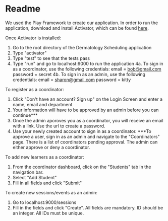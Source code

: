 # Readme 

We used the Play Framework to create our application. In order to run the application, download and install Activator, which can be found <a href=https://typesafe.com/activator/docs>here</a>.

Once Activator is installed:
1. Go to the root directory of the Dermatology Scheduling application
2. Type "activator"
3. Type "test" to see that the tests pass
4. Type "run" and go to localhost:9000 to run the application
	4a. To sign in as a coordinator, use the following credentials:
		email = bob@gmail.com
		password = secret
	4b. To sign in as an admin, use the following credentials:
		email = sharon@gmail.com
		password = kitty

To register as a coordinator:
1. Click "Don't have an account? Sign up" on the Login Screen and enter a name, email and department
2. Your information will have to be approved by an admin before you can continue***
3. Once the admin aporoves you as a coordinator, you will receive an email with a link. Use the url to create a password.
4. Use your newly created account to sign in as a coordinator.
***To approve a user, sign in as an admin and navigate to the "Coordinators" page. There is a list of coordinators pending approval. The admin can either approve or deny a coordinator. 

To add new learners as a coordinator:
1. From the coordinator dashboard, click on the "Students" tab in the navigation bar. 
2. Select "Add Student"
3. Fill in all fields and click "Submit"

To create new sessions/events as an admin:
1. Go to localhost:9000/sessions
2. Fill in the fields and click "Create". All fields are mandatory. ID should be an integer. All IDs must be unique.
